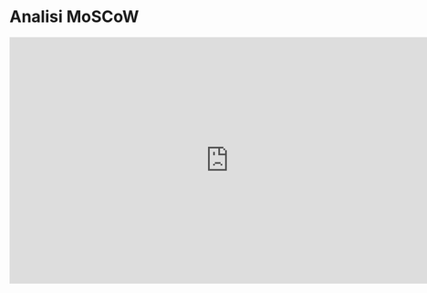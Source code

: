 # Analisi MoSCoW


<iframe width="768" height="432" src="https://miro.com/app/live-embed/uXjVK6IJk3U=/?moveToViewport=-31797,-5155,12344,5635&embedId=340412053056" frameborder="0" scrolling="no" allow="fullscreen; clipboard-read; clipboard-write" allowfullscreen></iframe>
